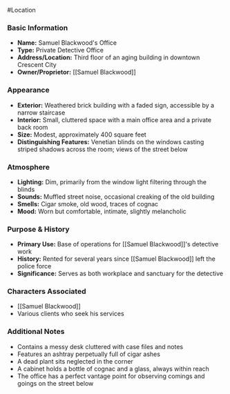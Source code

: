 #Location

### Basic Information
- **Name:** Samuel Blackwood's Office
- **Type:** Private Detective Office
- **Address/Location:** Third floor of an aging building in downtown Crescent City
- **Owner/Proprietor:** [[Samuel Blackwood]]

### Appearance
- **Exterior:** Weathered brick building with a faded sign, accessible by a narrow staircase
- **Interior:** Small, cluttered space with a main office area and a private back room
- **Size:** Modest, approximately 400 square feet
- **Distinguishing Features:** Venetian blinds on the windows casting striped shadows across the room; views of the street below

### Atmosphere
- **Lighting:** Dim, primarily from the window light filtering through the blinds
- **Sounds:** Muffled street noise, occasional creaking of the old building
- **Smells:** Cigar smoke, old wood, traces of cognac
- **Mood:** Worn but comfortable, intimate, slightly melancholic

### Purpose & History
- **Primary Use:** Base of operations for [[Samuel Blackwood]]'s detective work
- **History:** Rented for several years since [[Samuel Blackwood]] left the police force
- **Significance:** Serves as both workplace and sanctuary for the detective

### Characters Associated
- [[Samuel Blackwood]]
- Various clients who seek his services

### Additional Notes
- Contains a messy desk cluttered with case files and notes
- Features an ashtray perpetually full of cigar ashes
- A dead plant sits neglected in the corner
- A cabinet holds a bottle of cognac and a glass, always within reach
- The office has a perfect vantage point for observing comings and goings on the street below